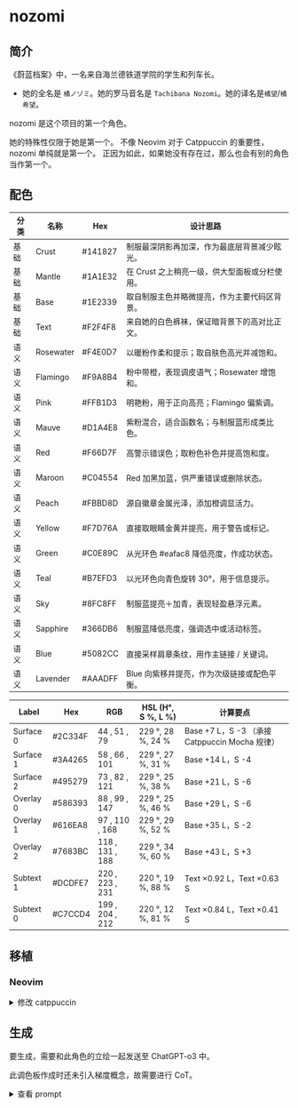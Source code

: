 # nozomi

## 简介

《蔚蓝档案》中，一名来自海兰德铁道学院的学生和列车长。

- 她的全名是 `橘ノゾミ`。她的罗马音名是 `Tachibana Nozomi`。她的译名是`橘望`/`橘希望`。

nozomi 是这个项目的第一个角色。

她的特殊性仅限于她是第一个。
不像 Neovim 对于 Catppuccin 的重要性，nozomi 单纯就是第一个。
正因为如此，如果她没有存在过，那么也会有别的角色当作第一个。

## 配色

| 分类 | 名称      | Hex     | 设计思路                                      |
| ---- | --------- | ------- | --------------------------------------------- |
| 基础 | Crust     | #141827 | 制服最深阴影再加深，作为最底层背景减少眩光。  |
| 基础 | Mantle    | #1A1E32 | 在 Crust 之上稍亮一级，供大型面板或分栏使用。 |
| 基础 | Base      | #1E2339 | 取自制服主色并略微提亮，作为主要代码区背景。  |
| 基础 | Text      | #F2F4F8 | 来自她的白色裤袜，保证暗背景下的高对比正文。  |
| 语义 | Rosewater | #F4E0D7 | 以暖粉作柔和提示；取自肤色高光并减饱和。      |
| 语义 | Flamingo  | #F9A8B4 | 粉中带橙，表现调皮语气；Rosewater 增饱和。    |
| 语义 | Pink      | #FFB1D3 | 明艳粉，用于正向高亮；Flamingo 偏紫调。       |
| 语义 | Mauve     | #D1A4E8 | 紫粉混合，适合函数名；与制服蓝形成类比色。    |
| 语义 | Red       | #F66D7F | 高警示错误色；取粉色补色并提高饱和度。        |
| 语义 | Maroon    | #C04554 | Red 加黑加蓝，供严重错误或删除状态。          |
| 语义 | Peach     | #FBBD8D | 源自徽章金属光泽，添加橙调显活力。            |
| 语义 | Yellow    | #F7D76A | 直接取眼睛金黄并提亮，用于警告或标记。        |
| 语义 | Green     | #C0E89C | 从光环色 #eafac8 降低亮度，作成功状态。       |
| 语义 | Teal      | #B7EFD3 | 以光环色向青色旋转 30°，用于信息提示。        |
| 语义 | Sky       | #8FC8FF | 制服蓝提亮＋加青，表现轻盈悬浮元素。          |
| 语义 | Sapphire  | #366DB6 | 制服蓝降低亮度，强调选中或活动标签。          |
| 语义 | Blue      | #5082CC | 直接采样肩章条纹，用作主链接 / 关键词。       |
| 语义 | Lavender  | #AAADFF | Blue 向紫移并提亮，作为次级链接或配色平衡。   |

| Label     | Hex     | RGB             | HSL (H°, S %, L %) | 计算要点                                       |
| --------- | ------- | --------------- | ------------------ | ---------------------------------------------- |
| Surface 0 | #2C334F | 44 , 51 , 79    | 229 °, 28 %, 24 %  | Base +7 L，S -3 （承接 Catppuccin Mocha 规律） |
| Surface 1 | #3A4265 | 58 , 66 , 101   | 229 °, 27 %, 31 %  | Base +14 L，S -4                               |
| Surface 2 | #495279 | 73 , 82 , 121   | 229 °, 25 %, 38 %  | Base +21 L，S -6                               |
| Overlay 0 | #586393 | 88 , 99 , 147   | 229 °, 25 %, 46 %  | Base +29 L，S -6                               |
| Overlay 1 | #616EA8 | 97 , 110 , 168  | 229 °, 29 %, 52 %  | Base +35 L，S -2                               |
| Overlay 2 | #7683BC | 118 , 131 , 188 | 229 °, 34 %, 60 %  | Base +43 L，S +3                               |
| Subtext 1 | #DCDFE7 | 220 , 223 , 231 | 220 °, 19 %, 88 %  | Text ×0.92 L，Text ×0.63 S                     |
| Subtext 0 | #C7CCD4 | 199 , 204 , 212 | 220 °, 12 %, 81 %  | Text ×0.84 L，Text ×0.41 S                     |

## 移植

### Neovim

<!-- <details>
  <summary>修改 tokyonight.nvim</summary>

```Lua
{
    "folke/tokyonight.nvim",
    lazy = false,
    priority = 1000,
    opts = function()
        local styles = require("tokyonight.colors").styles
        styles.nozomi = vim.tbl_extend("force", styles.night, {
            bg = "#1E2339", -- Base
            bg_dark = "#141827", -- Crust
            bg_dark1 = "#1A1E32", -- Mantle
            bg_highlight = "#2C406D", -- Surface 2
            blue = "#3C6AFF", -- Blue
            blue0 = "#5980FF",
            blue1 = "#7696FF",
            blue2 = "#93ADFF",
            blue5 = "#B1C3FF",
            blue6 = "#CED9FF",
            blue7 = "#E1E8FF",
            comment = "#4964A0", -- Overlay 0
            cyan = "#8FC8FF", -- Sky
            dark3 = "#141C32",
            dark5 = "#0C111F",
            fg = "#F2F4F8", -- Text
            fg_dark = "#B3BAD0", -- Subtext 0
            fg_gutter = "#4964A0", -- Overlay 0
            green = "#C0E89C", -- Green
            green1 = "#CFF2B4",
            green2 = "#C6D4AA",
            magenta = "#FFB1D3", -- Pink
            magenta2 = "#F9A8B4", -- Flamingo
            orange = "#FBBD8D", -- Peach
            purple = "#D1A4E8", -- Mauve
            red = "#F66D7F", -- Red
            red1 = "#FF8888",
            teal = "#B7EFD3", -- Teal
            terminal_black = "#141827", -- Crust
            yellow = "#F7D76A", -- Yellow
            git = {
                add = "#C0E89C", -- Green
                change = "#5082CC", -- Blue
                delete = "#FF6B6B", -- Red
            },
        })

        return {
            style = "nozomi",
            transparent = false,
            styles = {
                sidebars = "transparent",
                floats = "transparent",
            },
        }
    end,
}
```

</details> -->

<details>
  <summary>修改 catppuccin</summary>

```Lua
latte = {
    crust = "#141827",
    mantle = "#1A1E32",
    base = "#1E2339",
    surface0 = "#2C334F",
    surface1 = "#3A4265",
    surface2 = "#495279",
    overlay0 = "#586393",
    overlay1 = "#616EA8",
    overlay2 = "#7683BC",
    text = "#F2F4F8",
    subtext0 = "#DCDFE7",
    subtext1 = "#C7CCD4",

    rosewater = "#F4E0D7",
    flamingo = "#F9A8B4",
    pink = "#FFB1D3",
    mauve = "#D1A4E8",
    red = "#F66D7F",
    maroon = "#C04554",
    peach = "#FBBD8D",
    yellow = "#F7D76A",
    green = "#C0E89C",
    teal = "#B7EFD3",
    sky = "#8FC8FF",
    sapphire = "#366DB6",
    blue = "#5082CC",
    lavender = "#AAADFF",
},
```

![nozomi-screenshot](./img/nozomi.png)

</details>

## 生成

要生成，需要和此角色的立绘一起发送至 ChatGPT-o3 中。

此调色板作成时还未引入梯度概念，故需要进行 CoT。

<details>
  <summary>查看 prompt</summary>

```md
你是一个专业 UI 设计师，尤其擅长为开发者工具创造富有情感联系和视觉一致性的主题。

我希望你根据一个动漫角色的核心色系，为我创作一个专门用于代码编辑器的“暗黑模式” (Dark Mode) 调色板。这个调色板必须严格遵循下方指定的命名结构。

### 1. 角色与风格分析

橘ノゾミ、ハイランダー鉄道学園所属、CCC（中央管制センター）の幹部。陽気かつハツラツとした性格で、細かいことは気にしない。そのせいか、双子の姉であるヒカリと一緒にトラブルを引き起こすこともしばしば。面白そうなものにはとりあえず飛び込む性格だが、列車運行に関しては責任を持って臨んでいる。

这要求调色板在整体沉稳专业的基调上，必须拥有明亮、充满活力的强调色。

### 2. 核心颜色基准

在 Blue Archive 中，光环相当于学生的生命。如果光环破碎，学生就会死亡。她的光环颜色是 #eafac8。
除此之外，还有如下几点：

- 背景色 (base)：她的制服颜色，可以选择比立绘更深一点的蓝色。
- 文本色 (text)：可以从她的裤袜得到灵感。
- 黄色系：她的眼睛是黄色的，以及她身上的某些物品是金色的。

### 3. 设计任务与色彩学要求

请根据上述**核心颜色基准**，填充以下的调色板结构。

- 推断原则：你需要基于核心颜色，运用专业的色彩学知识（如调整饱和度、亮度，寻找邻近色、互补色）来生成剩余的颜色。所有颜色组合在一起时，必须感觉它们源自同一个角色。
- 风格指令：
  - 基础色 (Base, Mantle, Crust, Surface 0, Surface 1, Surface 2, Overlay 0, Overlay 1, Overlay 2): 必须沉稳、专业，以制服颜色为基础进行微调，确保长时间阅读的舒适性。对于 Surface 和 Overlay，数字越大则越亮。
  - 文本色 (Text, Subtext 0, Subtext 1): 必须清晰易读，以她的裤袜为基础，可以创建不同亮度的版本。对于 Subtext，数字越大则越亮。
  - 语义色: 必须体现角色“陽気かつハツラツ”的性格。它们需要比基础色更鲜明，但又不能过于刺眼。
    - `Green`, `Teal` 应从光环色 `#eafac8` 演变而来。
    - `Blue`, `Sapphire`, `Sky`, `Lavender` 需要你根据现有颜色进行和谐的创造，以补全整个色谱。
    - `Yellow`、`Peach` 应从她的眼睛颜色或配饰演变而来。
    - `Red`, `Maroon`, `Mauve`, `Pink`, `Flamingo`, `Rosewater` 应该使用色彩学知识来生成。

### 4. 输出格式

请以 Markdown 表格的形式返回最终的调色板，包含以下列：

- 分类 (Category): 语义 (Semantic) 或 基础 (Base)
- 名称 (Name): 如 Rosewater, Base 等
- 设计思路 (Rationale): 简要说明这个颜色的灵感来源或推导逻辑（例如：“源自金色纽扣颜色，增加了亮度以体现活泼感”）。
```

</details>
